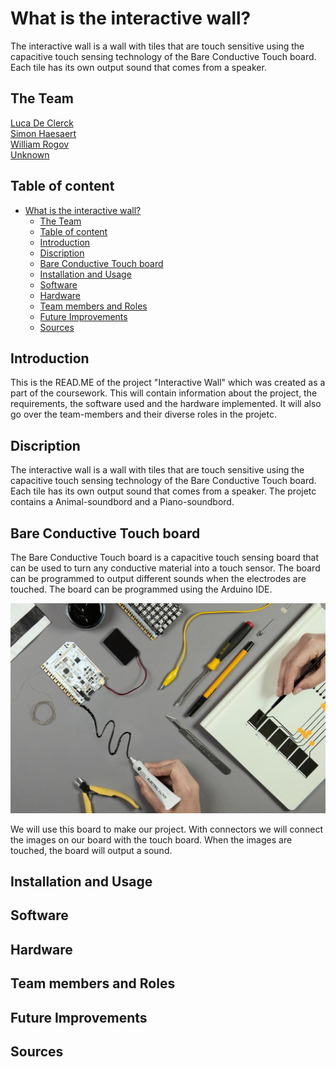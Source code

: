# What is the interactive wall?

The interactive wall is a wall with tiles that are touch sensitive using the capacitive touch sensing technology of the Bare Conductive Touch board. Each tile has its own output sound that comes from a speaker.

## The Team
[Luca De Clerck](https://github.com/LucaClrk)  
[Simon Haesaert](https://github.com/simonJIM)  
[William Rogov](https://github.com/Rwill03)  
[Unknown](https://github.com/Sha88y)  

## Table of content
- [What is the interactive wall?](#what-is-the-interactive-wall)
  - [The Team](#the-team)
  - [Table of content](#table-of-content)
  - [Introduction](#introduction)
  - [Discription](#discription)
  - [Bare Conductive Touch board](#bare-conductive-touch-board)
  - [Installation and Usage](#installation-and-usage)
  - [Software](#software)
  - [Hardware](#hardware)
  - [Team members and Roles](#team-members-and-roles)
  - [Future Improvements](#future-improvements)
  - [Sources](#sources)


##  Introduction 

This is the READ.ME of the project  "Interactive Wall" which was created as a part of the coursework. This will contain information about the project, the requirements, the software used and the hardware implemented. It will also go over the team-members and their diverse roles in the projetc.

## Discription
The interactive wall is a wall with tiles that are touch sensitive using the capacitive touch sensing technology of the Bare Conductive Touch board. Each tile has its own output sound that comes from a speaker. The projetc contains a Animal-soundbord and a Piano-soundbord.

## Bare Conductive Touch board
The Bare Conductive Touch board is a capacitive touch sensing board that can be used to turn any conductive material into a touch sensor. The board can be programmed to output different sounds when the electrodes are touched. The board can be programmed using the Arduino IDE.

![Bare Conductive Touch board](./img/Bare-Conductive.jpg)

We will use this board to make our project. With connectors we will connect the images on our board with the touch board. When the images are touched, the board will output a sound.

## Installation and Usage

## Software

## Hardware

## Team members and Roles

## Future Improvements

## Sources

